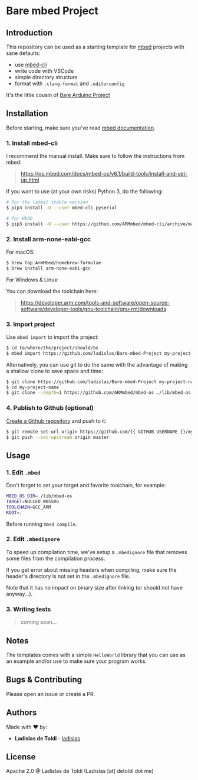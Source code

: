 # Bare mbed Project

## Introduction

This repository can be used as a starting template for [mbed](https://github.com/ARMmbed/mbed-os) projects with sane defaults:

- use [mbed-cli](https://github.com/ARMmbed/mbed-cli)
- write code with VSCode
- simple directory structure
- format with `.clang-format` and `.editorconfig`

It's the little cousin of [Bare Arduino Project](https://github.com/ladislas/Bare-Arduino-Project)

## Installation

Before starting, make sure you've read [mbed documentation](https://os.mbed.com/docs/mbed-os/v6.1/introduction/index.html).

### 1. Install mbed-cli

I recommend the manual install. Make sure to follow the instructions from mbed:

> https://os.mbed.com/docs/mbed-os/v6.1/build-tools/install-and-set-up.html

If you want to use (at your own risks) Python 3, do the following:

```bash
# for the latest stable version
$ pip3 install -U --user mbed-cli pyserial

# for HEAD
$ pip3 install -U --user https://github.com/ARMmbed/mbed-cli/archive/master.zip
```

### 2. Install arm-none-eabi-gcc

For macOS:

```bash
$ brew tap ArmMbed/homebrew-formulae
$ brew install arm-none-eabi-gcc
```
For Windows & Linux:

You can download the toolchain here:

> https://developer.arm.com/tools-and-software/open-source-software/developer-tools/gnu-toolchain/gnu-rm/downloads

### 3. Import project

Use `mbed import` to import the project:

```bash
$ cd to/where/the/project/should/be
$ mbed import https://github.com/ladislas/Bare-mbed-Project my-project-name
```

Alternatively, you can use git to do the same with the advantage of making a shallow clone to save space and time:

```bash
$ git clone https://github.com/ladislas/Bare-mbed-Project my-project-name
$ cd my-project-name
$ git clone --depth=1 https://github.com/ARMmbed/mbed-os ./lib/mbed-os
```

### 4. Publish to Github (optional)

[Create a Github repository](https://github.com/new) and push to it:

```bash
$ git remote set-url origin https://github.com/{{ GITHUB USERNAME }}/my-project-name
$ git push --set-upstream origin master
```

## Usage

### 1. Edit `.mbed`

Don't forget to set your target and favorite toolchain, for example:

```bash
MBED_OS_DIR=./lib/mbed-os
TARGET=NUCLEO_WB55RG
TOOLCHAIN=GCC_ARM
ROOT=.
```

Before running `mbed compile`.

### 2. Edit `.mbedignore`

To speed up compilation time, we've setup a `.mbedignore` file that removes some files from the compilation process.

If you get error about missing headers when compiling, make sure the header's directory is not set in the `.mbedignore` file.

Note that it has no impact on binary size after linking (or should not have anyway...).

### 3. Writing tests

> coming soon...

## Notes

The templates comes with a simple `HelloWorld` library that you can use as an example and/or use to make sure your program works.

## Bugs & Contributing

Please open an issue or create a PR.

## Authors

Made with ❤️ by:

- **Ladislas de Toldi** - [ladislas](https://github.com/ladislas)

## License

Apache 2.0 @ Ladislas de Toldi (Ladislas [at] detoldi dot me)



